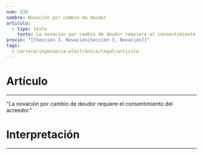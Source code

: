 ```yaml
---
num: 936
nombre: Novación por cambio de deudor
articulo:
  - tipo: texto
    texto: La novación por cambio de deudor requiere el consentimiento del acreedor.
previo: "[[Sección 3, Novación|Sección 3, Novación]]"
tags:
  - carrera/ingeniería-electrónica/legal/articulo
---
```

# Artículo
---
"La novación por cambio de deudor requiere el consentimiento del acreedor."

# Interpretación
---

